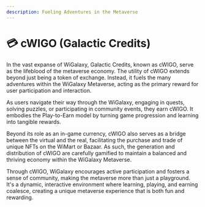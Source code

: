 ```yaml
---
description: Fueling Adventures in the Metaverse
---
```


# 💳 cWIGO (Galactic Credits)

In the vast expanse of WiGalaxy, Galactic Credits, known as cWIGO, serve as the lifeblood of the metaverse economy. The utility of cWIGO extends beyond just being a token of exchange. Instead, it fuels the many adventures within the WiGalaxy Metaverse, acting as the primary reward for user participation and interaction.

As users navigate their way through the WiGalaxy, engaging in quests, solving puzzles, or participating in community events, they earn cWIGO. It embodies the Play-to-Earn model by turning game progression and learning into tangible rewards.

Beyond its role as an in-game currency, cWIGO also serves as a bridge between the virtual and the real, facilitating the purchase and trade of unique NFTs on the WiMart or Bazaar. As such, the generation and distribution of cWIGO are carefully gamified to maintain a balanced and thriving economy within the WiGalaxy Metaverse.

Through cWIGO, WiGalaxy encourages active participation and fosters a sense of community, making the metaverse more than just a playground. It's a dynamic, interactive environment where learning, playing, and earning coalesce, creating a unique metaverse experience that is both fun and rewarding.
